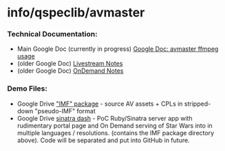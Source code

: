 # info/qspeclib/avmaster

### Technical Documentation:

* Main Google Doc (currently in progress) [Google Doc: avmaster ffmpeg usage](https://docs.google.com/document/d/14-Ifo7MPRAeyHvGEWbGR8w0V9wCtfAlOa-rE9GaCLtc/edit?usp=sharing)
* (older Google Doc) [Livestream Notes](https://docs.google.com/document/d/1zDS8kQC4DVZ8TihgI9jD1MJudp2MiZChRAdQBBqau0Y/edit?usp=sharing)
* (older Google Doc) [OnDemand Notes](https://docs.google.com/document/d/10_RIIU8kS_VR7s2b8zsbU4m_Xo9E3dyBJLp-xzVvvjA/edit?usp=sharing)

### Demo Files:

* Google Drive ["IMF" package](https://drive.google.com/drive/folders/1X4yJkTXbjSyyxO9-_uycKM6gEXCbIghn?usp=sharing) - source AV assets + CPLs in stripped-down "pseudo-IMF" format
* Google Drive [sinatra dash](https://drive.google.com/open?id=1pAejP-SFZXdk_Hq0POzjrwGkgKqpTF6K) - PoC Ruby/Sinatra server app with rudimentary portal page and On Demand serving of Star Wars into in multiple languages / resolutions. (contains the IMF package directory above). Code will be separated and put into GitHub in future.